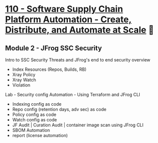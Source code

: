 # [110 - Software Supply Chain Platform Automation - Create, Distribute, and Automate at Scale](../../JFTD%20110%20Software%20Supply%20Chain%20Platform%20Automation/) 🐸

## Module 2 - JFrog SSC Security
Intro to SSC Security Threats and JFrog's end to end security overview 
- Index Resources (Repos, Builds, RB)
- Xray Policy 
- Xray Watch
- Violation

Lab - Security config  Automation - Using Terraform and JFrog CLI
- Indexing config as code 
- Repo config (retention days, adv sec) as code
- Policy config as code
- Watch config as code
- JF Audit | Curation Audit | container image scan using JFrog CLI
- SBOM Automation
- report (license automation)